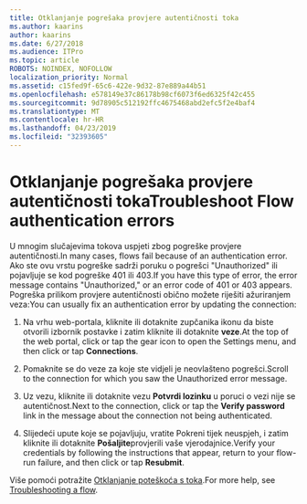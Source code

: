 ```yaml
---
title: Otklanjanje pogrešaka provjere autentičnosti toka
ms.author: kaarins
author: kaarins
ms.date: 6/27/2018
ms.audience: ITPro
ms.topic: article
ROBOTS: NOINDEX, NOFOLLOW
localization_priority: Normal
ms.assetid: c15fed9f-65c6-422e-9d32-87e889a44b51
ms.openlocfilehash: e578149e37c86178b98cf6073f6ed6325f42c455
ms.sourcegitcommit: 9d78905c512192ffc4675468abd2efc5f2e4baf4
ms.translationtype: MT
ms.contentlocale: hr-HR
ms.lasthandoff: 04/23/2019
ms.locfileid: "32393605"
---
```

# <a name="troubleshoot-flow-authentication-errors"></a><span data-ttu-id="47c43-102">Otklanjanje pogrešaka provjere autentičnosti toka</span><span class="sxs-lookup"><span data-stu-id="47c43-102">Troubleshoot Flow authentication errors</span></span>

<span data-ttu-id="47c43-103">U mnogim slučajevima tokova uspjeti zbog pogreške provjere autentičnosti.</span><span class="sxs-lookup"><span data-stu-id="47c43-103">In many cases, flows fail because of an authentication error.</span></span> <span data-ttu-id="47c43-104">Ako ste ovu vrstu pogreške sadrži poruku o pogrešci "Unauthorized" ili pojavljuje se kod pogreške 401 ili 403.</span><span class="sxs-lookup"><span data-stu-id="47c43-104">If you have this type of error, the error message contains "Unauthorized," or an error code of 401 or 403 appears.</span></span> <span data-ttu-id="47c43-105">Pogreška prilikom provjere autentičnosti obično možete riješiti ažuriranjem veza:</span><span class="sxs-lookup"><span data-stu-id="47c43-105">You can usually fix an authentication error by updating the connection:</span></span>
  
1. <span data-ttu-id="47c43-106">Na vrhu web-portala, kliknite ili dotaknite zupčanika ikonu da biste otvorili izbornik postavke i zatim kliknite ili dotaknite **veze**.</span><span class="sxs-lookup"><span data-stu-id="47c43-106">At the top of the web portal, click or tap the gear icon to open the Settings menu, and then click or tap **Connections**.</span></span>
    
2. <span data-ttu-id="47c43-107">Pomaknite se do veze za koje ste vidjeli je neovlašteno pogrešci.</span><span class="sxs-lookup"><span data-stu-id="47c43-107">Scroll to the connection for which you saw the Unauthorized error message.</span></span>
    
3. <span data-ttu-id="47c43-108">Uz vezu, kliknite ili dotaknite vezu **Potvrdi lozinku** u poruci o vezi nije se autentičnost.</span><span class="sxs-lookup"><span data-stu-id="47c43-108">Next to the connection, click or tap the **Verify password** link in the message about the connection not being authenticated.</span></span> 
    
4. <span data-ttu-id="47c43-109">Slijedeći upute koje se pojavljuju, vratite Pokreni tijek neuspjeh, i zatim kliknite ili dotaknite **Pošaljite**provjerili vaše vjerodajnice.</span><span class="sxs-lookup"><span data-stu-id="47c43-109">Verify your credentials by following the instructions that appear, return to your flow-run failure, and then click or tap **Resubmit**.</span></span>
    
<span data-ttu-id="47c43-110">Više pomoći potražite [Otklanjanje poteškoća s toka](https://go.microsoft.com/fwlink/?linkid=872110).</span><span class="sxs-lookup"><span data-stu-id="47c43-110">For more help, see [Troubleshooting a flow](https://go.microsoft.com/fwlink/?linkid=872110).</span></span>
  

